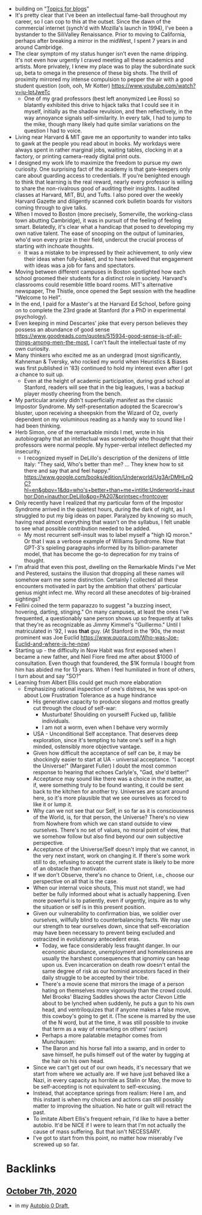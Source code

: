 - building on "[Topics for blogs](<Topics for blogs.md>)"
- It's pretty clear that I've been an intellectual fame-ball throughout my career, so I can cop to this at the outset. Since the dawn of the commercial internet (synch'd with Mozilla's launch in 1994), I've been a bystander to the SiliValley Renaissance. Prior to moving to California, perhaps after breaking a mirror in the midWest, I spent 7 years in and around Cambridge.
- The clear symptom of my status hunger isn't even the name dripping. It's not even how urgently I craved meeting all these academics and artists. More privately, I knew my place was to play the subordinate suck up, beta to omega in the presence of these big shots. The thrill of proximity mirrored my intense compulsion to pepper the air with a good student question (ooh, ooh, Mr Kotter) https://www.youtube.com/watch?v=ju-lptJweTc
    - One of my grad professors (best left anonymized Lee Ross) so blatantly exhibited this drive to hijack talks that I could see it in myself, initially as the shadow revulsion, and then reflectively, in the way annoyance signals self-similarity. In every talk, I had to jump to the mike, though many likely had quite similar variations on the question I had to voice.
- Living near Harvard & MIT gave me an opportunity to wander into talks to gawk at the people you read about in books. My workdays were always spent in rather marginal jobs, waiting tables, clocking in at a factory, or printing camera-ready digital print outs. 
- I designed my work life to maximize the freedom to pursue my own curiosity. One surprising fact of the academy is that gate-keepers only care about guarding access to credentials. If you're benighted enough to think that learning is the real reward, nearly every professor is willing to share the non-rivalrous good of auditing their insights. I audited classes at Harvard, MIT, BU, and Tufts. I also pored over the weekly Harvard Gazette and diligently scanned cork bulletin boards for visitors coming through to give talks. 
- When I moved to Boston (more precisely, Somerville, the working-class town abutting Cambridge), it was in pursuit of the feeling of feeling smart. Belatedly, it's clear what a handicap that posed to developing my own native talent. The ease of snooping on the output of luminaries, who'd won every prize in their field, undercut the crucial process of starting with inchoate thoughts. 
    - It was a mistake to be impressed by their achievement, to only view their ideas when fully-baked, and to have believed that engagement with ideas was a job for fans and spectators. 
- Moving between different campuses in Boston spotlighted how each school groomed their students for a distinct role in society. Harvard's classrooms could resemble little board rooms. MIT's alternative newspaper, The Thistle, once opened the Sept session with the headline "Welcome to Hell".
- In the end, I paid for a Master's at the Harvard Ed School, before going on to complete the 23rd grade at Stanford (for a PhD in experimental psychology).
- Even keeping in mind Descartes' joke that every person believes they possess an abundance of good sense https://www.goodreads.com/quotes/515934-good-sense-is-of-all-things-among-men-the-most, I can't fault the intellectual taste of my own curiosity. 
- Many thinkers who excited me as an undergrad (most significantly, Kahneman & Tversky, who rocked my world when Heuristics & Biases was first published in '83) continued to hold my interest even after I got a chance to suit up. 
    - Even at the height of academic participation, during grad school at Stanford, readers will see that in the big leagues, I was a backup player mostly cheering from the bench. 
- My particular anxiety didn't superficially manifest as the classic Impostor Syndrome. My self-presentation adopted the Scarecrow's bluster, upon receiving a sheepskin from the Wizard of Oz, overly dependent on my voluminous reading as a handy way to sound like I had been thinking. 
- Herb Simon, one of the remarkable minds I met, wrote in his autobiography that an intellectual was somebody who thought that their professors were normal people. My hyper-verbal intellect deflected my insecurity. 
    - I recognized myself in DeLillo's description of the denizens of little Italy: "They said, Who's better than me? ... They knew how to sit there and say that and feel happy." https://www.google.com/books/edition/Underworld/Ug3ArDMHLnQC?hl=en&gbpv=1&dq=who's+better+than+me+intitle:Underworld+inauthor:Don+inauthor:DeLillo&pg=PA207&printsec=frontcover
- Only recently have I realized that my particular form of the Impostor Syndrome arrived in the quietest hours, during the dark of night, as I struggled to put my big ideas on paper. Paralyzed by knowing so much, having read almost everything that wasn't on the syllabus, I felt unable to see what possible contribution needed to be added. 
    - My most recurrent self-insult was to label myself a "high IQ moron." Or that I was a verbose example of Williams Syndrome. Now that GPT-3's spieling paragraphs informed by its billion-parameter model, that has become the go-to deprecation for my trains of thought.
- I'm afraid that even this post, dwelling on the Remarkable Minds I've Met and Pestered, sustains the illusion that dropping all these names will somehow earn me some distinction. Certainly I collected all these encounters motivated in part by the ambition that others' particular genius might infect me. Why record all these anecdotes of big-brained sightings? 
- Fellini coined the term paparazzo to suggest "a buzzing insect, hovering, darting, stinging." On many campuses, at least the ones I've frequented, a questionably sane person shows up so frequently at talks that they're as recognizable as Jimmy Kimmel's "Guillermo." Until I matriculated in '92, I was __that__ guy. (At Stanford in the '90s, the most prominent was Joe Euclid https://www.quora.com/Who-was-Joe-Euclid-and-where-is-he-now) 
- Starting up - the difficulty in Now Habit was first exposed when I became a new father, and Neil Fiore fired me after about $1000 of consultation. Even though that foundered, the $1K formula I bought from him has abided me for 13 years. When I feel humiliated in front of others, I turn about and say "SO?"
- Learning from Albert Ellis could get much more elaboration
    - Emphasizing rational inspection of one's distress, he was spot-on about Low Frustration Tolerance as a huge hindrance
        - His generative capacity to produce slogans and mottos greatly cut through the cloud of self-war:
            - Musturbate! Shoulding on yourself! Fucked up, fallible individuals. 
            - I am not a worm, even when I behave very wormily
        - USA - Unconditional Self acceptance. That deserves deep exploration, since it's tempting to hate one's self in a high minded, ostensibly more objective vantage.
        - Given how difficult the acceptance of self can be, it may be shockingly easier to start at UA - universal acceptance. "I accept the Universe!" (Margaret Fuller)  I doubt the most common response to hearing that echoes Carlyle's, "Gad, she'd better!" 
        - Acceptance may sound like there was a choice in the matter, as if, were something truly to be found wanting, it could be sent back to the kitchen for another try. Universes are scant around here, so it's more plausible that we see ourselves as forced to like it or lump it.
        - Why can we not see that our Self, in so far as it is consciousness of the World, is, for that person, the Universe? There's no view from Nowhere from which we can stand outside to view ourselves. There's no set of values, no moral point of view, that we somehow follow but also find beyond our own subjective perspective.
        - Acceptance of the Universe/Self doesn't imply that we cannot, in the very next instant, work on changing it. If there's some work still to do, refusing to accept the current state is likely to be more of an obstacle than motivator. 
        - If we don't Observe, there's no chance to Orient, i.e., choose our perspective on all that is the case.
        - When our internal voice shouts, This must not stand!, we had better be fully informed about what is actually happening. Even more powerful is to patiently, even if urgently, inquire as to why the situation or self is in this present position. 
        - Given our vulnerability to confirmation bias, we soldier over ourselves, willfully blind to counterbalancing facts. We may use our strength to tear ourselves down, since that self-excoriation may have been necessary to prevent being excluded and ostracized in evolutionary antecedent eras. 
            - Today, we face considerably less fraught danger. In our economic abundance, unemployment and homelessness are usually the harshest consequences that ignominy can heap upon us. Even incarceration on death row doesn't entail the same degree of risk as our hominid ancestors faced in their daily struggle to be accepted by their tribe.
            - There's a movie scene that mirrors the image of a person hating on themselves more vigorously than the crowd could. Mel Brooks' Blazing Saddles shows the actor Clevon Little about to be lynched when suddenly, he puts a gun to his own head, and ventriloquizes that if anyone makes a false move, this cowboy's going to get it. (The scene is marred by the use of the N word, but at the time, it was still possible to invoke that term as a way of remarking on others' racism)
            - Perhaps a more palatable metaphor comes from Munchausen:
            - The Baron and his horse fall into a swamp, and in order to save himself, he pulls himself out of the water by tugging at the hair on his own head. 
        - Since we can't get out of our own heads, it's necessary that we start from where we actually are. If we have just behaved like a Nazi, in every capacity as horrible as Stalin or Mao, the move to be self-accepting is not equivalent to self-excusing. 
        - Instead, that acceptance springs from realism: Here I am, and this instant is when my choices and actions can still possibly matter to improving the situation. No hate or guilt will retract the past.
        - To imitate Albert Ellis's frequent refrain, I'd like to have a better autobio. It'd be NICE if I were to learn that I'm not actually the cause of mass suffering. But that isn't NECESSARY. 
        - I've got to start from this point, no matter how miserably I've screwed up so far.


# Backlinks
## [October 7th, 2020](<October 7th, 2020.md>)
- in my [Autobio 0 Draft](<Autobio 0 Draft.md>),

